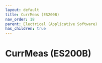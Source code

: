 ```yaml
---
layout: default
title: CurrMeas (ES200B)
nav_order: 18
parent: Electrical (Applicative Software)
has_children: true
---
```

# CurrMeas (ES200B)
